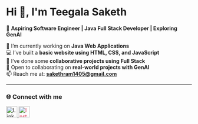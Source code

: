 # Hi 👋, I'm Teegala Saketh  

🚀 **Aspiring Software Engineer | Java Full Stack Developer | Exploring GenAI**  

🔭 I’m currently working on **Java Web Applications**  
💻 I’ve built a **basic website using HTML, CSS, and JavaScript**  
🤝 I’ve done some **collaborative projects using Full Stack**  
👯 Open to collaborating on **real-world projects with GenAI**  
📫 Reach me at: **sakethram1405@gmail.com**  

---

### 🌐 Connect with me  
<a href="www.linkedin.com/in/teegala-saketh-4063b3291" target="_blank">
  <img src="https://cdn.jsdelivr.net/gh/devicons/devicon/icons/linkedin/linkedin-original.svg" alt="LinkedIn" width="30" height="30"/>
</a>  

<a href="[https://www.instagram.com/teegala_saketh](https://www.instagram.com/saketh_ram_teegala_14)" target="_blank">
  <img src="https://cdn.jsdelivr.net/gh/simple-icons/simple-icons/icons/instagram.svg" alt="Instagram" width="30" height="30" style="color:#E4405F"/>
</a>
